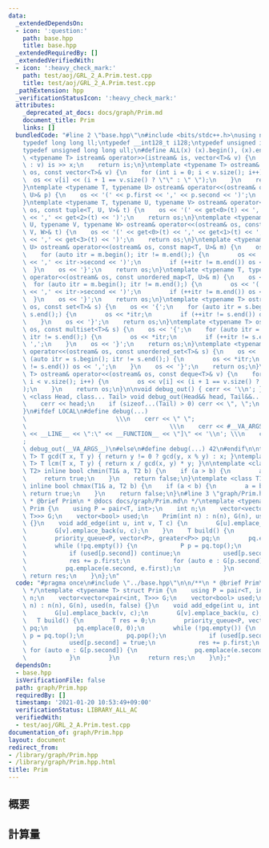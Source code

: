 ```yaml
---
data:
  _extendedDependsOn:
  - icon: ':question:'
    path: base.hpp
    title: base.hpp
  _extendedRequiredBy: []
  _extendedVerifiedWith:
  - icon: ':heavy_check_mark:'
    path: test/aoj/GRL_2_A.Prim.test.cpp
    title: test/aoj/GRL_2_A.Prim.test.cpp
  _pathExtension: hpp
  _verificationStatusIcon: ':heavy_check_mark:'
  attributes:
    _deprecated_at_docs: docs/graph/Prim.md
    document_title: Prim
    links: []
  bundledCode: "#line 2 \"base.hpp\"\n#include <bits/stdc++.h>\nusing namespace std;\n\
    typedef long long ll;\ntypedef __int128_t i128;\ntypedef unsigned int uint;\n\
    typedef unsigned long long ull;\n#define ALL(x) (x).begin(), (x).end()\n\ntemplate\
    \ <typename T> istream& operator>>(istream& is, vector<T>& v) {\n    for (T& x\
    \ : v) is >> x;\n    return is;\n}\ntemplate <typename T> ostream& operator<<(ostream&\
    \ os, const vector<T>& v) {\n    for (int i = 0; i < v.size(); i++) {\n      \
    \  os << v[i] << (i + 1 == v.size() ? \"\" : \" \");\n    }\n    return os;\n\
    }\ntemplate <typename T, typename U> ostream& operator<<(ostream& os, const pair<T,\
    \ U>& p) {\n    os << '(' << p.first << ',' << p.second << ')';\n    return os;\n\
    }\ntemplate <typename T, typename U, typename V> ostream& operator<<(ostream&\
    \ os, const tuple<T, U, V>& t) {\n    os << '(' << get<0>(t) << ',' << get<1>(t)\
    \ << ',' << get<2>(t) << ')';\n    return os;\n}\ntemplate <typename T, typename\
    \ U, typename V, typename W> ostream& operator<<(ostream& os, const tuple<T, U,\
    \ V, W>& t) {\n    os << '(' << get<0>(t) << ',' << get<1>(t) << ',' << get<2>(t)\
    \ << ',' << get<3>(t) << ')';\n    return os;\n}\ntemplate <typename T, typename\
    \ U> ostream& operator<<(ostream& os, const map<T, U>& m) {\n    os << '{';\n\
    \    for (auto itr = m.begin(); itr != m.end();) {\n        os << '(' << itr->first\
    \ << ',' << itr->second << ')';\n        if (++itr != m.end()) os << ',';\n  \
    \  }\n    os << '}';\n    return os;\n}\ntemplate <typename T, typename U> ostream&\
    \ operator<<(ostream& os, const unordered_map<T, U>& m) {\n    os << '{';\n  \
    \  for (auto itr = m.begin(); itr != m.end();) {\n        os << '(' << itr->first\
    \ << ',' << itr->second << ')';\n        if (++itr != m.end()) os << ',';\n  \
    \  }\n    os << '}';\n    return os;\n}\ntemplate <typename T> ostream& operator<<(ostream&\
    \ os, const set<T>& s) {\n    os << '{';\n    for (auto itr = s.begin(); itr !=\
    \ s.end();) {\n        os << *itr;\n        if (++itr != s.end()) os << ',';\n\
    \    }\n    os << '}';\n    return os;\n}\ntemplate <typename T> ostream& operator<<(ostream&\
    \ os, const multiset<T>& s) {\n    os << '{';\n    for (auto itr = s.begin();\
    \ itr != s.end();) {\n        os << *itr;\n        if (++itr != s.end()) os <<\
    \ ',';\n    }\n    os << '}';\n    return os;\n}\ntemplate <typename T> ostream&\
    \ operator<<(ostream& os, const unordered_set<T>& s) {\n    os << '{';\n    for\
    \ (auto itr = s.begin(); itr != s.end();) {\n        os << *itr;\n        if (++itr\
    \ != s.end()) os << ',';\n    }\n    os << '}';\n    return os;\n}\ntemplate <typename\
    \ T> ostream& operator<<(ostream& os, const deque<T>& v) {\n    for (int i = 0;\
    \ i < v.size(); i++) {\n        os << v[i] << (i + 1 == v.size() ? \"\" : \" \"\
    );\n    }\n    return os;\n}\n\nvoid debug_out() { cerr << '\\n'; }\ntemplate\
    \ <class Head, class... Tail> void debug_out(Head&& head, Tail&&... tail) {\n\
    \    cerr << head;\n    if (sizeof...(Tail) > 0) cerr << \", \";\n    debug_out(move(tail)...);\n\
    }\n#ifdef LOCAL\n#define debug(...)                                          \
    \                         \\\n    cerr << \" \";                             \
    \                                        \\\n    cerr << #__VA_ARGS__ << \" :[\"\
    \ << __LINE__ << \":\" << __FUNCTION__ << \"]\" << '\\n'; \\\n    cerr << \" \"\
    ;                                                                     \\\n   \
    \ debug_out(__VA_ARGS__)\n#else\n#define debug(...) 42\n#endif\n\ntemplate <typename\
    \ T> T gcd(T x, T y) { return y != 0 ? gcd(y, x % y) : x; }\ntemplate <typename\
    \ T> T lcm(T x, T y) { return x / gcd(x, y) * y; }\n\ntemplate <class T1, class\
    \ T2> inline bool chmin(T1& a, T2 b) {\n    if (a > b) {\n        a = b;\n   \
    \     return true;\n    }\n    return false;\n}\ntemplate <class T1, class T2>\
    \ inline bool chmax(T1& a, T2 b) {\n    if (a < b) {\n        a = b;\n       \
    \ return true;\n    }\n    return false;\n}\n#line 3 \"graph/Prim.hpp\"\n\n/**\n\
    \ * @brief Prim\n * @docs docs/graph/Prim.md\n */\ntemplate <typename T> struct\
    \ Prim {\n    using P = pair<T, int>;\n    int n;\n    vector<vector<pair<int,\
    \ T>>> G;\n    vector<bool> used;\n    Prim(int n) : n(n), G(n), used(n, false)\
    \ {}\n    void add_edge(int u, int v, T c) {\n        G[u].emplace_back(v, c);\n\
    \        G[v].emplace_back(u, c);\n    }\n    T build() {\n        T res = 0;\n\
    \        priority_queue<P, vector<P>, greater<P>> pq;\n        pq.emplace(0, 0);\n\
    \        while (!pq.empty()) {\n            P p = pq.top();\n            pq.pop();\n\
    \            if (used[p.second]) continue;\n            used[p.second] = true;\n\
    \            res += p.first;\n            for (auto e : G[p.second]) {\n     \
    \           pq.emplace(e.second, e.first);\n            }\n        }\n       \
    \ return res;\n    }\n};\n"
  code: "#pragma once\n#include \"../base.hpp\"\n\n/**\n * @brief Prim\n * @docs docs/graph/Prim.md\n\
    \ */\ntemplate <typename T> struct Prim {\n    using P = pair<T, int>;\n    int\
    \ n;\n    vector<vector<pair<int, T>>> G;\n    vector<bool> used;\n    Prim(int\
    \ n) : n(n), G(n), used(n, false) {}\n    void add_edge(int u, int v, T c) {\n\
    \        G[u].emplace_back(v, c);\n        G[v].emplace_back(u, c);\n    }\n \
    \   T build() {\n        T res = 0;\n        priority_queue<P, vector<P>, greater<P>>\
    \ pq;\n        pq.emplace(0, 0);\n        while (!pq.empty()) {\n            P\
    \ p = pq.top();\n            pq.pop();\n            if (used[p.second]) continue;\n\
    \            used[p.second] = true;\n            res += p.first;\n           \
    \ for (auto e : G[p.second]) {\n                pq.emplace(e.second, e.first);\n\
    \            }\n        }\n        return res;\n    }\n};"
  dependsOn:
  - base.hpp
  isVerificationFile: false
  path: graph/Prim.hpp
  requiredBy: []
  timestamp: '2021-01-20 10:53:49+09:00'
  verificationStatus: LIBRARY_ALL_AC
  verifiedWith:
  - test/aoj/GRL_2_A.Prim.test.cpp
documentation_of: graph/Prim.hpp
layout: document
redirect_from:
- /library/graph/Prim.hpp
- /library/graph/Prim.hpp.html
title: Prim
---
```

## 概要

## 計算量